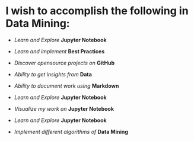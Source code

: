 
I wish to accomplish the following in Data Mining:
=============================

-  *Learn and Explore*  **Jupyter Notebook**

-  *Learn and implement*  **Best Practices**

-  *Discover opensource projects on*  **GitHub**

-  *Ability to get insights from*  **Data**

-  *Ability to document work using*  **Markdown**

-  *Learn and Explore*  **Jupyter Notebook**

-  *Visualize my work on*  **Jupyter Notebook**

-  *Learn and Explore*  **Jupyter Notebook**

-  *Implement different algorithms of*  **Data Mining**